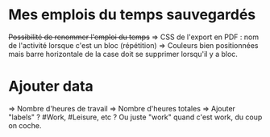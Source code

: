 # Mes emplois du temps sauvegardés

~~Possibilité de renommer l'emploi du temps~~
=> CSS de l'export en PDF : nom de l'activité lorsque c'est un bloc (répétition)
=> Couleurs bien positionnées mais barre horizontale de la case doit se supprimer lorsqu'il y a bloc.

# Ajouter data

=> Nombre d'heures de travail
=> Nombre d'heures totales
=> Ajouter "labels" ? #Work, #Leisure, etc ? Ou juste "work" quand c'est work, du coup on coche.
